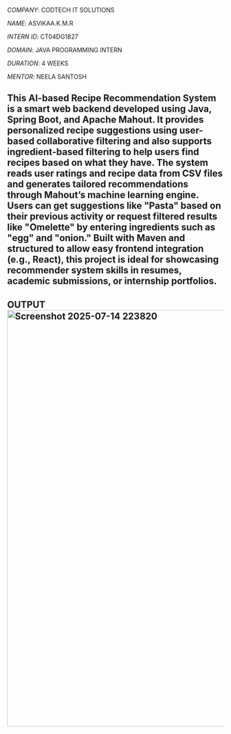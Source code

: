 *COMPANY*: CODTECH IT SOLUTIONS

*NAME*: ASVIKAA.K.M.R

*INTERN ID*: CT04DG1827

*DOMAIN*: JAVA PROGRAMMING INTERN

*DURATION*: 4 WEEKS

*MENTOR*: NEELA SANTOSH


## This AI-based Recipe Recommendation System is a smart web backend developed using Java, Spring Boot, and Apache Mahout. It provides personalized recipe suggestions using user-based collaborative filtering and also supports ingredient-based filtering to help users find recipes based on what they have. The system reads user ratings and recipe data from CSV files and generates tailored recommendations through Mahout’s machine learning engine. Users can get suggestions like "Pasta" based on their previous activity or request filtered results like "Omelette" by entering ingredients such as "egg" and "onion." Built with Maven and structured to allow easy frontend integration (e.g., React), this project is ideal for showcasing recommender system skills in resumes, academic submissions, or internship portfolios.
## OUTPUT <img width="1893" height="968" alt="Screenshot 2025-07-14 223820" src="https://github.com/user-attachments/assets/578b7a3c-e0af-4324-a76b-821645c66f74" />

